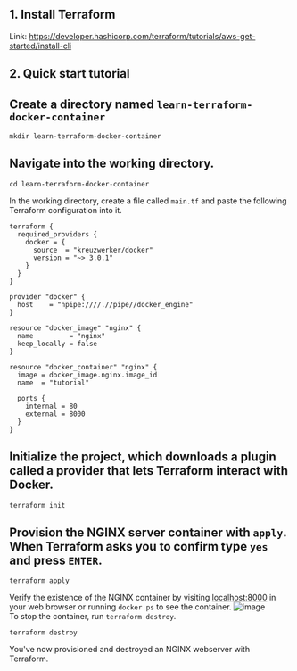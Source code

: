 ## 1. Install Terraform

Link: https://developer.hashicorp.com/terraform/tutorials/aws-get-started/install-cli

## 2. Quick start tutorial

Create a directory named `learn-terraform-docker-container`
----
```
mkdir learn-terraform-docker-container
```
Navigate into the working directory.
----
```
cd learn-terraform-docker-container
```
In the working directory, create a file called `main.tf` and paste the following Terraform configuration into it.
```
terraform {
  required_providers {
    docker = {
      source  = "kreuzwerker/docker"
      version = "~> 3.0.1"
    }
  }
}

provider "docker" {
  host    = "npipe:////.//pipe//docker_engine"
}

resource "docker_image" "nginx" {
  name         = "nginx"
  keep_locally = false
}

resource "docker_container" "nginx" {
  image = docker_image.nginx.image_id
  name  = "tutorial"

  ports {
    internal = 80
    external = 8000
  }
}
```
Initialize the project, which downloads a plugin called a provider that lets Terraform interact with Docker.
----
```
terraform init
```
Provision the NGINX server container with `apply`. When Terraform asks you to confirm type `yes` and press `ENTER`.
----
```
terraform apply
```
Verify the existence of the NGINX container by visiting [localhost:8000](http://localhost:8000) in your web browser or running `docker ps` to see the container.
![image](https://github.com/user-attachments/assets/eafc4d04-d550-4c18-b942-f87003612d16) </br>
To stop the container, run `terraform destroy`.
```
terraform destroy
```
You've now provisioned and destroyed an NGINX webserver with Terraform.
